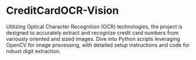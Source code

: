 # CreditCardOCR-Vision
Utilizing Optical Character Recognition (OCR) technologies, the project is designed to accurately extract and recognize credit card numbers from variously oriented and sized images. Dive into Python scripts leveraging OpenCV for image processing, with detailed setup instructions and code for robust digit extraction.
